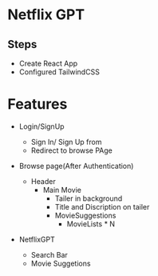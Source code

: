 # Netflix GPT

## Steps
- Create React App
- Configured TailwindCSS



# Features
- Login/SignUp
   - Sign In/ Sign Up from
   - Redirect to browse PAge
- Browse page(After Authentication)
   - Header
      - Main Movie
          - Tailer in background
          - Title and Discription on tailer
          - MovieSuggestions
             - MovieLists * N

- NetflixGPT
   - Search Bar
   - Movie Suggetions

